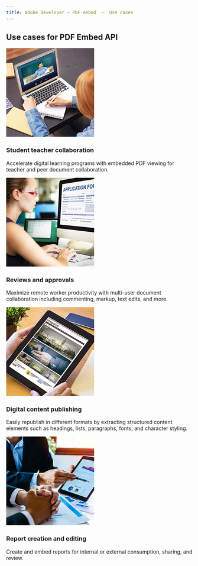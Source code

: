 ```yaml
---
title: Adobe Developer — PDF-embed  —  Use cases
---
```


<TitleBlock slots="heading" theme="lightest" className="titleBlock-align-left"/>

## Use cases for PDF Embed API


<ResourceCard slots="link, image, heading, text" width="25%" theme='lightest' className="useCaseCard"/>

[](../use-cases/collaboration/student-teacher-collaboration/)

![ ](../../images/student-teacher-collaboration.jpg)

### Student teacher collaboration

Accelerate digital learning programs with embedded PDF viewing for teacher and peer document collaboration.


<ResourceCard slots="link, image, heading, text" width="25%" theme='lightest' className="useCaseCard"/>

[](../use-cases/collaboration/review-and-approval/)

![ ](../../images/reviews-and-approvals.jpg)

### Reviews and approvals

Maximize remote worker productivity with multi-user document collaboration including commenting, markup, text edits, and more.

<ResourceCard slots="link, image, heading, text" width="25%" theme='lightest' className="useCaseCard"/>

[](../use-cases/content-publishing/digital-content-publishing/)

![ ](../../images/content-republishing.jpg)

### Digital content publishing

Easily republish in different formats by extracting structured content elements such as headings, lists, paragraphs, fonts, and character styling.


<ResourceCard slots="link, image, heading, text" width="25%" theme='lightest' className="useCaseCard"/>

<!-- [](/use-cases/report-creation-editing) Faced 404 issue-->

[](../use-cases/content-publishing/on-demand-report-creation/)


![ ](../../images/report-creation-editing.jpg)

### Report creation and editing

Create and embed reports for internal or external consumption, sharing, and review.


